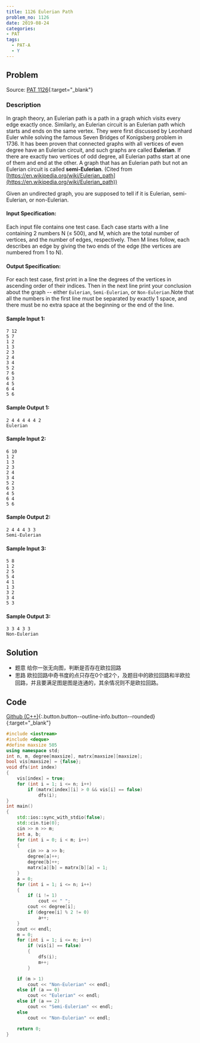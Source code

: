```yaml
---
title: 1126 Eulerian Path
problem_no: 1126
date: 2019-08-24
categories:
- PAT
tags:
  - PAT-A
  - Y
---
```


<!--more-->

## Problem

Source: [PAT 1126](){:target="_blank"}

### Description

In graph theory, an Eulerian path is a path in a graph which visits every edge exactly once. Similarly, an Eulerian
circuit is an Eulerian path which starts and ends on the same vertex. They were first discussed by Leonhard Euler while
solving the famous Seven Bridges of Konigsberg problem in 1736. It has been proven that connected graphs with all
vertices of even degree have an Eulerian circuit, and such graphs are called **Eulerian**. If there are exactly two
vertices of odd degree, all Eulerian paths start at one of them and end at the other. A graph that has an Eulerian path
but not an Eulerian circuit is called **semi-Eulerian**. (Cited
from [https://en.wikipedia.org/wiki/Eulerian_path](https://en.wikipedia.org/wiki/Eulerian_path))

Given an undirected graph, you are supposed to tell if it is Eulerian, semi-Eulerian, or non-Eulerian.

#### Input Specification:

Each input file contains one test case. Each case starts with a line containing 2 numbers N (≤ 500), and M, which are
the total number of vertices, and the number of edges, respectively. Then M lines follow, each describes an edge by
giving the two ends of the edge (the vertices are numbered from 1 to N).

#### Output Specification:

For each test case, first print in a line the degrees of the vertices in ascending order of their indices. Then in the
next line print your conclusion about the graph -- either `Eulerian`, `Semi-Eulerian`, or `Non-Eulerian`.Note that all
the numbers in the first line must be separated by exactly 1 space, and there must be no extra space at the beginning or
the end of the line.

#### Sample Input 1:

```text
7 12
5 7
1 2
1 3
2 3
2 4
3 4
5 2
7 6
6 3
4 5
6 4
5 6
```

#### Sample Output 1:

```text
2 4 4 4 4 4 2
Eulerian
```

#### Sample Input 2:

```text
6 10
1 2
1 3
2 3
2 4
3 4
5 2
6 3
4 5
6 4
5 6
```

#### Sample Output 2:

```text
2 4 4 4 3 3
Semi-Eulerian
```

#### Sample Input 3:

```text
5 8
1 2
2 5
5 4
4 1
1 3
3 2
3 4
5 3
```

#### Sample Output 3:

```text
3 3 4 3 3
Non-Eulerian
```

## Solution

- 题意 给你一张无向图，判断是否存在欧拉回路
- 思路 欧拉回路中奇书度的点只存在0个或2个，及题目中的欧拉回路和半欧拉回路，并且要满足图是图是连通的，其余情况则不是欧拉回路。

## Code

[Github (C++)](https://github.com/Alomerry/algorithm/blob/master/pat/a/){:.button.button--outline-info.button--rounded}{:target="_blank"}


```cpp
#include <iostream>
#include <deque>
#define maxsize 505
using namespace std;
int n, m, degree[maxsize], matrx[maxsize][maxsize];
bool vis[maxsize] = {false};
void dfs(int index)
{
    vis[index] = true;
    for (int i = 1; i <= n; i++)
        if (matrx[index][i] > 0 && vis[i] == false)
            dfs(i);
}
int main()
{
    std::ios::sync_with_stdio(false);
    std::cin.tie(0);
    cin >> n >> m;
    int a, b;
    for (int i = 0; i < m; i++)
    {
        cin >> a >> b;
        degree[a]++;
        degree[b]++;
        matrx[a][b] = matrx[b][a] = 1;
    }
    a = 0;
    for (int i = 1; i <= n; i++)
    {
        if (i != 1)
            cout << " ";
        cout << degree[i];
        if (degree[i] % 2 != 0)
            a++;
    }
    cout << endl;
    m = 0;
    for (int i = 1; i <= n; i++)
        if (vis[i] == false)
        {
            dfs(i);
            m++;
        }

    if (m > 1)
        cout << "Non-Eulerian" << endl;
    else if (a == 0)
        cout << "Eulerian" << endl;
    else if (a == 2)
        cout << "Semi-Eulerian" << endl;
    else
        cout << "Non-Eulerian" << endl;

    return 0;
}
```
